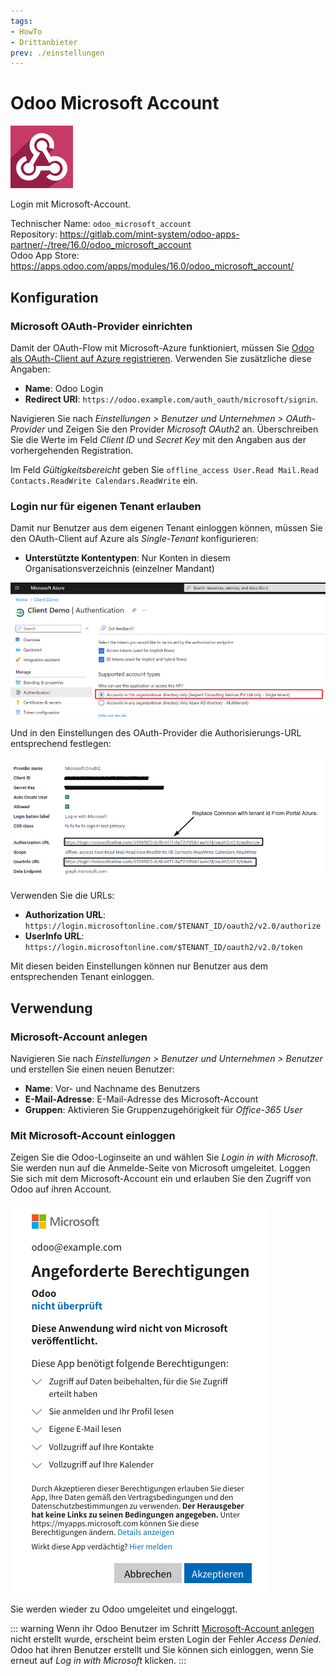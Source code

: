 ```yaml
---
tags:
- HowTo
- Drittanbieter
prev: ./einstellungen
---
```

# Odoo Microsoft Account
![](assets/icons_odoo_microsoft_account.png)

Login mit Microsoft-Account.

Technischer Name: `odoo_microsoft_account`\
Repository: <https://gitlab.com/mint-system/odoo-apps-partner/-/tree/16.0/odoo_microsoft_account>\
Odoo App Store: <https://apps.odoo.com/apps/modules/16.0/odoo_microsoft_account/>

## Konfiguration

### Microsoft OAuth-Provider einrichten

Damit der OAuth-Flow mit Microsoft-Azure funktioniert, müssen Sie [Odoo als OAuth-Client auf Azure registrieren](Einstellungen%20OAuth.md#Odoo%20als%20OAuth-Client%20auf%20Azure%20registrieren). Verwenden Sie zusätzliche diese Angaben:

* **Name**: Odoo Login
* **Redirect URI**: `https://odoo.example.com/auth_oauth/microsoft/signin`.

Navigieren Sie nach *Einstellungen > Benutzer und Unternehmen > OAuth-Provider* und Zeigen Sie den Provider *Microsoft OAuth2* an. Überschreiben Sie die Werte im Feld *Client ID* und *Secret Key* mit den Angaben aus der vorhergehenden Registration.

Im Feld *Gültigkeitsbereicht* geben Sie `offline_access User.Read Mail.Read Contacts.ReadWrite Calendars.ReadWrite` ein.

### Login nur für eigenen Tenant erlauben

Damit nur Benutzer aus dem eigenen Tenant einloggen können, müssen Sie den OAuth-Client auf Azure als *Single-Tenant* konfigurieren:

* **Unterstützte Kontentypen**: Nur Konten in diesem Organisationsverzeichnis (einzelner Mandant)

![](assets/Odoo%20Microsoft%20Account%20Single%20Tenant.png)

Und in den Einstellungen des OAuth-Provider die Authorisierungs-URL entsprechend festlegen:

![](assets/Odoo%20Microsoft%20Account%20URL.png)

Verwenden Sie die URLs:

* **Authorization URL**: `https://login.microsoftonline.com/$TENANT_ID/oauth2/v2.0/authorize`
* **UserInfo URL**: `https://login.microsoftonline.com/$TENANT_ID/oauth2/v2.0/token`

Mit diesen beiden Einstellungen können nur Benutzer aus dem entsprechenden Tenant einloggen.

## Verwendung

### Microsoft-Account anlegen

Navigieren Sie nach *Einstellungen > Benutzer und Unternehmen > Benutzer* und erstellen Sie einen neuen Benutzer:

* **Name**: Vor- und Nachname des Benutzers
* **E-Mail-Adresse**: E-Mail-Adresse des Microsoft-Account
* **Gruppen**: Aktivieren Sie Gruppenzugehörigkeit für *Office-365 User*

### Mit Microsoft-Account einloggen

Zeigen Sie die Odoo-Loginseite an und wählen Sie *Login in with Microsoft*. Sie werden nun auf die Anmelde-Seite von Microsoft umgeleitet. Loggen Sie sich mit dem Microsoft-Account ein und erlauben Sie den Zugriff von Odoo auf ihren Account.

![](assets/Odoo%20Microsoft%20Account%20Permissions.png)

Sie werden wieder zu Odoo umgeleitet und eingeloggt.

::: warning
Wenn ihr Odoo Benutzer im Schritt [Microsoft-Account anlegen](#Microsoft-Account%20anlegen) nicht erstellt wurde, erscheint beim ersten Login der Fehler *Access Denied*. Odoo hat ihren Benutzer erstellt und Sie können sich einloggen, wenn Sie erneut auf *Log in with Microsoft* klicken.
:::